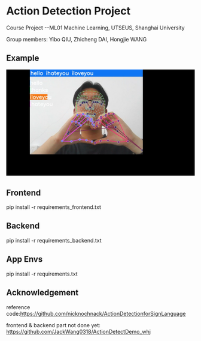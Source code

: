 # Action Detection Project

Course Project  --ML01 Machine Learning, UTSEUS, Shanghai University

Group members: Yibo QIU, Zhicheng DAI, Hongjie WANG

## Example
![iloveyou](https://github.com/AlexandreQ27/ActionDetectionDemo/blob/main/example/iloveyou.png)

## Frontend
pip install -r requirements_frontend.txt

## Backend 
pip install -r requirements_backend.txt

## App Envs
pip install -r requirements.txt

## Acknowledgement
reference code:https://github.com/nicknochnack/ActionDetectionforSignLanguage

frontend & backend part not done yet: https://github.com/JackWang0318/ActionDetectDemo_whj
